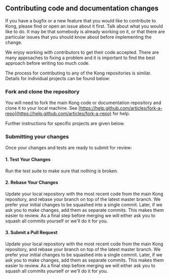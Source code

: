 ## Contributing code and documentation changes

If you have a bugfix or a new feature that you would like to contribute to Kong, please find or open an issue about it first. Talk about what you would like to do. It may be that somebody is already working on it, or that there are particular issues that you should know about before implementing the change.

We enjoy working with contributors to get their code accepted. There are many approaches to fixing a problem and it is important to find the best approach before writing too much code.

The process for contributing to any of the Kong repositories is similar. Details for individual projects can be found below:

### Fork and clone the repository

You will need to fork the main Kong code or documentation repository and clone it to your local machine. See [https://help.github.com/articles/fork-a-repo](https://help.github.com/articles/fork-a-repo) for help.

Further instructions for specific projects are given below.

### Submitting your changes

Once your changes and tests are ready to submit for review:

#### 1. Test Your Changes

Run the test suite to make sure that nothing is broken.

#### 2. Rebase Your Changes

Update your local repository with the most recent code from the main Kong repository, and rebase your branch on top of the latest master branch. We prefer your initial changes to be squashed into a single commit. Later, if we ask you to make changes, add them as separate commits. This makes them easier to review. As a final step before merging we will either ask you to squash all commits yourself or we'll do it for you.

#### 3. Submit a Pull Request

Update your local repository with the most recent code from the main Kong repository, and rebase your branch on top of the latest master branch. We prefer your initial changes to be squashed into a single commit. Later, if we ask you to make changes, add them as separate commits. This makes them easier to review. As a final step before merging we will either ask you to squash all commits yourself or we'll do it for you.
